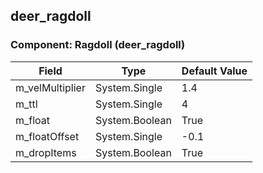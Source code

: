 ## deer_ragdoll

### Component: Ragdoll (deer_ragdoll)

|Field|Type|Default Value|
|-----|----|-------------|
|m_velMultiplier|System.Single|1.4|
|m_ttl|System.Single|4|
|m_float|System.Boolean|True|
|m_floatOffset|System.Single|-0.1|
|m_dropItems|System.Boolean|True|

